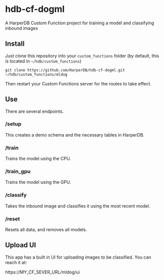 # hdb-cf-dogml
A HarperDB Custom Function project for training a model and classifying inbound images

## Install


Just clone this repository into your `custom_functions` folder (by default, this is located in `~/hdb/custom_functions`)

```
git clone https://github.com/HarperDB/hdb-cf-dogml.git ~/hdb/custom_functions/mldog
```

Then restart your Custom Functions server for the routes to take effect.

## Use


There are several endpoints. 

### /setup

This creates a demo schema and the necessary tables in HarperDB.

### /train

Trains the model using the CPU.

### /train_gpu

Trains the model using the GPU.

### /classify

Takes the inbound image and classifies it using the most recent model.

### /reset

Resets all data, and removes all models.


## Upload UI


This app has a built in UI for uploading images to be classified. You can reach it at:

https://MY_CF_SEVER_URL/mldog/ui
